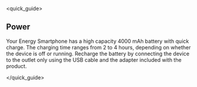 <quick_guide>
## Power

Your Energy Smartphone has a high capacity 4000 mAh battery with quick charge. The charging time ranges from 2 to 4 hours, depending on whether the device is off or running. Recharge the battery by connecting the device to the outlet only using the USB cable and the adapter included with the product.

</quick_guide>

